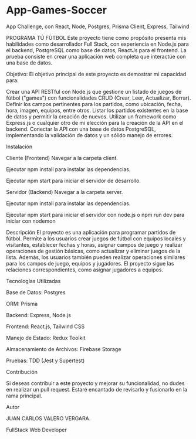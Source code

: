 # App-Games-Soccer
App Challenge, con React, Node, Postgres, Prisma Client, Express, Tailwind


PROGRAMA TÚ FÚTBOL
Este proyecto tiene como propósito presenta mis habilidades como desarrollador Full Stack, con experiencia en Node.js para el backend, PostgreSQL como base de datos, ReactJs para el frontend. La prueba consiste en crear una aplicación web completa que interactúe con una base de datos.

Objetivo:
El objetivo principal de este proyecto es demostrar mi capacidad para:

Crear una API RESTful con Node.js que gestione un listado de juegos de fútbol ("games") con funcionalidades CRUD (Crear, Leer, Actualizar, Borrar).
Definir los campos pertinentes para los partidos, como ubicación, fecha, hora, imagen, equipos, entre otros.
Listar los partidos existentes en la base de datos y permitir la creación de nuevos.
Utilizar un framework como Express.js o cualquier otro de mi elección para la creación de la API en el backend.
Conectar la API con una base de datos PostgreSQL, implementando la validación de datos y un sólido manejo de errores.

Instalación

Cliente (Frontend)
Navegar a la carpeta client.

Ejecutar npm install para instalar las dependencias.

Ejecutar npm start para iniciar el servidor de desarrollo.


Servidor (Backend)
Navegar a la carpeta server.

Ejecutar npm install para instalar las dependencias.

Ejecutar npm start para iniciar el servidor con node.js o npm run dev para iniciar con nodemon


Descripción
El proyecto es una aplicación para programar partidos de fútbol. Permite a los usuarios crear juegos de fútbol con equipos locales y visitantes, establecer fechas y horas, asignar campos de juego y realizar operaciones de gestión básicas, como actualizar y eliminar juegos de la lista. Además, los usuarios también pueden realizar operaciones similares para los campos de juego, equipos y jugadores. El proyecto sigue las relaciones correspondientes, como asignar jugadores a equipos.


Tecnologías Utilizadas

Base de Datos: Postgres

ORM: Prisma

Backend: Express, Node.js

Frontend: React.js, Tailwind CSS

Manejo de Estado: Redux Toolkit

Almacenamiento de Archivos: Firebase Storage

Pruebas: TDD (Jest y Supertest)


Contribución

Si deseas contribuir a este proyecto y mejorar su funcionalidad, no dudes en realizar un pull request. Estaré encantado de revisarlo y fusionarlo en la rama principal.

Autor

JUAN CARLOS VALERO VERGARA.

FullStack Web Developer
